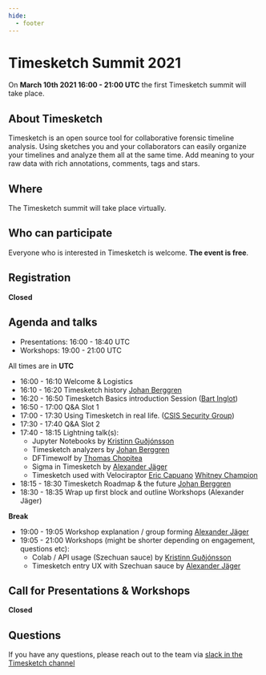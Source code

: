 ```yaml
---
hide:
  - footer
---
```

# Timesketch Summit 2021

On **March 10th 2021 16:00 - 21:00 UTC** the first Timesketch summit will
take place.

## About Timesketch

Timesketch is an open source tool for collaborative forensic timeline analysis.
Using sketches you and your collaborators can easily organize your timelines and
analyze them all at the same time. Add meaning to your raw data with rich
annotations, comments, tags and stars.

## Where

The Timesketch summit will take place virtually.

## Who can participate

Everyone who is interested in Timesketch is welcome. **The event is free**.

## Registration

**Closed**

## Agenda and talks

- Presentations: 16:00 - 18:40 UTC
- Workshops: 19:00 - 21:00 UTC

All times are in **UTC**

- 16:00 - 16:10 Welcome & Logistics
- 16:10 - 16:20 Timesketch history [Johan Berggren](https://twitter.com/jberggren)
- 16:20 - 16:50 Timesketch Basics introduction Session ([Bart Inglot](https://twitter.com/BartInglot))
- 16:50 - 17:00 Q&A Slot 1
- 17:00 - 17:30 Using Timesketch in real life. ([CSIS Security Group](https://twitter.com/csis_cyber?lang=en))
- 17:30 - 17:40 Q&A Slot 2
- 17:40 - 18:15 Lightning talk(s):
  - Jupyter Notebooks by [Kristinn Guðjónsson](https://twitter.com/el_killerdwarf)
  - Timesketch analyzers by [Johan Berggren](https://twitter.com/jberggren)
  - DFTimewolf by [Thomas Chopitea](https://twitter.com/tomchop_)
  - Sigma in Timesketch by [Alexander Jäger](https://twitter.com/alexanderjaeger)
  - Timesketch used with Velociraptor [Eric Capuano](https://twitter.com/eric_capuano) [Whitney Champion](https://twitter.com/shortxstack)
- 18:15 - 18:30 Timesketch Roadmap & the future [Johan Berggren](https://twitter.com/jberggren)
- 18:30 - 18:35 Wrap up first block and outline Workshops (Alexander Jäger)

**Break**

- 19:00 - 19:05 Workshop explanation / group forming [Alexander Jäger](https://twitter.com/alexanderjaeger)
- 19:05 - 21:00 Workshops (might be shorter depending on engagement, questions etc):
  - Colab / API usage (Szechuan sauce) by [Kristinn Guðjónsson](https://twitter.com/el_killerdwarf)
  - Timesketch entry UX with Szechuan sauce by [Alexander Jäger](https://twitter.com/alexanderjaeger)

## Call for Presentations & Workshops

**Closed**

## Questions

If you have any questions, please reach out to the team via
[slack in the Timesketch channel](https://github.com/open-source-dfir/slack)
